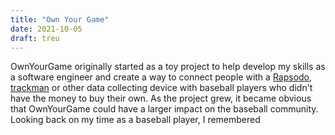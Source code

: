 ```yaml
---
title: "Own Your Game"
date: 2021-10-05
draft: treu
---
```


OwnYourGame originally started as a toy project to help develop my skills as a software engineer and create a way to connect people with a [Rapsodo](https://rapsodo.com/), [trackman](https://www.trackman.com/) or other data collecting device with baseball players who didn't have the money to buy their own. As the project grew, it became obvious that OwnYourGame could have a larger impact on the baseball community. Looking back on my time as a baseball player, I remembered 
 
